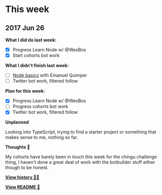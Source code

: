 # This week

## 2017 Jun 26

**What I did do last week:**

- [x] Progress Learn Node w/ @WesBos
- [x] Start cohorts bot work

**What I didn't finish last week:**

- [ ] [Node basics][node-basics] with Emanuel Quimper
- [ ] Twitter bot work, filtered follow

**Plan for this week:**

- [x] Progress Learn Node w/ @WesBos
- [ ] Progress cohorts bot work
- [x] Twitter bot work, filtered follow

**Unplanned**

Looking into TypeScript, trying to find a starter project or something that makes sense to me, nothing so far.

**Thoughts 💭**

My cohorts have barely been in touch this week for the chingu challenge thing, I haven't done a great deal of work with the botbuilder stuff either though to be honest.

**[View history 👵👴](history.md#history)**

**[View README 👀](README.md#personal-goals)**

<!-- links -->
[cc]: https://github.com/Chingu-cohorts
[node-basics]: https://www.youtube.com/playlist?list=PLzQWIQOqeUSMzMUEJA0XrOxJbX8WTiCJV
